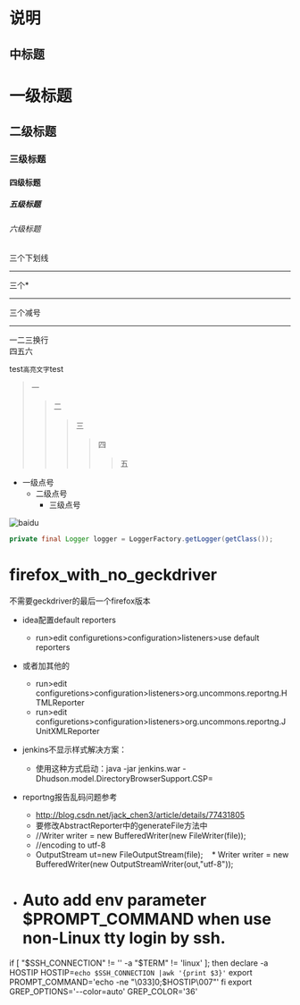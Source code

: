 说明
=
中标题
-
# 一级标题
## 二级标题
### 三级标题
#### 四级标题
##### 五级标题
###### 六级标题

三个下划线

___

三个*

***

三个减号

---

一二三换行<br>四五六

test`高亮文字`test
>一
>>二
>>>三
>>>>四
>>>>>五
* 一级点号
    * 二级点号
        * 三级点号

![baidu](http://www.baidu.com/img/bdlogo.gif "百度logo")
```Java
private final Logger logger = LoggerFactory.getLogger(getClass());
```
# firefox_with_no_geckdriver
不需要geckdriver的最后一个firefox版本


* idea配置default reporters
    * run>edit configuretions>configuration>listeners>use default reporters


* 或者加其他的
    * run>edit configuretions>configuration>listeners>org.uncommons.reportng.HTMLReporter
    * run>edit configuretions>configuration>listeners>org.uncommons.reportng.JUnitXMLReporter


* jenkins不显示样式解决方案：
    * 使用这种方式启动：java  -jar jenkins.war -Dhudson.model.DirectoryBrowserSupport.CSP=

* reportng报告乱码问题参考
    * http://blog.csdn.net/jack_chen3/article/details/77431805
    * 要修改AbstractReporter中的generateFile方法中
    * //Writer writer = new BufferedWriter(new FileWriter(file));
    * //encoding to utf-8
    * OutputStream ut=new FileOutputStream(file);
    * Writer writer = new BufferedWriter(new OutputStreamWriter(out,"utf-8"));
    
* # Auto add env parameter $PROMPT_COMMAND when use non-Linux tty login by ssh.
if [ "$SSH_CONNECTION" != '' -a "$TERM" != 'linux' ]; then
declare -a HOSTIP
HOSTIP=`echo $SSH_CONNECTION |awk '{print $3}'`
export PROMPT_COMMAND='echo -ne "\033]0;$HOSTIP\007"'
fi
export GREP_OPTIONS='--color=auto' GREP_COLOR='36'
